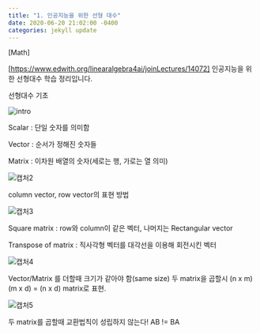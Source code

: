 ```yaml
---
title: "1. 인공지능을 위한 선형 대수"
date: 2020-06-20 21:02:00 -0400
categories: jekyll update
---
```

[Math]

[https://www.edwith.org/linearalgebra4ai/joinLectures/14072] 인공지능을 위한 선형대수 학습 정리입니다.

선형대수 기초

![intro](https://user-images.githubusercontent.com/60867950/85201923-ebe12800-b33d-11ea-95c4-e04da21fbf1c.PNG)

Scalar : 단일 숫자를 의미함

Vector : 순서가 정해진 숫자들

Matrix : 이차원 배열의 숫자(세로는 행, 가로는 열 의미)

![캡처2](https://user-images.githubusercontent.com/60867950/85202081-e6d0a880-b33e-11ea-9189-dfd88c061f02.PNG)

column vector, row vector의 표현 방법

![캡처3](https://user-images.githubusercontent.com/60867950/85202098-ff40c300-b33e-11ea-91c4-1c648c11cc6f.PNG)

Square matrix : row와 column이 같은 벡터, 나머지는 Rectangular vector

Transpose of matrix : 직사각형 벡터를 대각선을 이용해 회전시킨 벡터

![캡처4](https://user-images.githubusercontent.com/60867950/85202130-36af6f80-b33f-11ea-9c03-031e8cc79567.PNG)

Vector/Matrix 를 더할때 크기가 같아야 함(same size)
두 matrix을 곱할시 (n x m)(m x d) = (n x d) matrix로 표현.

![캡처5](https://user-images.githubusercontent.com/60867950/85202165-6c545880-b33f-11ea-97d6-420f53b2ccf8.PNG)

두 matrix를 곱할때 교환법칙이 성립하지 않는다! AB != BA
